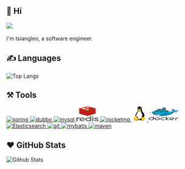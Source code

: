## 👋 Hi

![](https://komarev.com/ghpvc/?username=tsiangleo&label=PROFILE+VIEWS)

I'm tsiangleo, a software engineer.


## ✍️ Languages

![Top Langs](https://github-readme-stats.vercel.app/api/top-langs/?username=tsiangleo&layout=compact&hide=javascript,css,html)


## ⚒ Tools

<p align="left">
<a href="https://spring.io/" target="_blank"> <img src="https://spring.io/images/spring-logo-9146a4d3298760c2e7e49595184e1975.svg" alt="spring" width="100" height="40"/> </a>
<a href="https://github.com/ctripcorp/apollo" target="_blank"> <img src="https://img.alicdn.com/tfs/TB1lrnCkXzqK1RjSZFCXXbbxVXa-1340-328.png" alt="dubbo" width="80" height="40"/> </a>
<a href="https://www.mysql.com/cn/" target="_blank"> <img src="https://d1.awsstatic.com/asset-repository/products/amazon-rds/1024px-MySQL.ff87215b43fd7292af172e2a5d9b844217262571.png" alt="mysql" width="60" height="40"/> </a>
<a href="https://redis.io" target="_blank"> <img src="https://raw.githubusercontent.com/devicons/devicon/master/icons/redis/redis-original-wordmark.svg" alt="redis" width="60" height="40"/> </a>
<a href="https://rocketmq.apache.org/" target="_blank"> <img src="https://upload.wikimedia.org/wikipedia/en/thumb/9/9d/Apache_RocketMQ_Logo.svg/400px-Apache_RocketMQ_Logo.svg.png" alt="rocketmq" width="40" height="40"/> </a>
<a href="https://www.linux.org/" target="_blank"> <img src="https://raw.githubusercontent.com/devicons/devicon/master/icons/linux/linux-original.svg" alt="linux" width="40" height="40"/> </a>
<a href="https://www.docker.com/" target="_blank"> <img src="https://raw.githubusercontent.com/devicons/devicon/master/icons/docker/docker-original-wordmark.svg" alt="docker" width="80" height="40"/> </a>
<a href="https://www.elastic.co/cn/" target="_blank"> <img src="https://images.contentstack.io/v3/assets/bltefdd0b53724fa2ce/blt280217a63b82a734/5bbdaacf63ed239936a7dd56/elastic-logo.svg" alt="Elasticsearch" width="100" height="40"/> </a>
<a href="https://git-scm.com/" target="_blank"> <img src="https://www.vectorlogo.zone/logos/git-scm/git-scm-icon.svg" alt="git" width="40" height="40"/> </a>
<a href="https://mybatis.org/mybatis-3/zh/index.html" target="_blank"> <img src="https://mybatis.org/images/mybatis-logo.png" alt="mybatis" width="100" height="40"/> </a>
<a href="https://maven.apache.org/" target="_blank"> <img src="https://maven.apache.org/images/maven-logo-black-on-white.png" alt="maven" width="80" height="40"/> </a>
</p>


## ❤️ GitHub Stats

![Github Stats](https://github-readme-stats.vercel.app/api?username=tsiangleo&show_icons=true)
